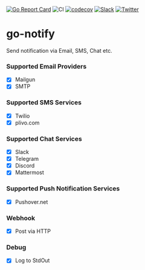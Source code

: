 [![Go Report Card](https://goreportcard.com/badge/gomodules.xyz/notify)](https://goreportcard.com/report/gomodules.xyz/notify)
![CI](https://github.com/gomodules/notify/workflows/CI/badge.svg)
[![codecov](https://codecov.io/gh/gomodules/notify/branch/master/graph/badge.svg)](https://codecov.io/gh/gomodules/notify)
[![Slack](https://slack.appscode.com/badge.svg)](https://slack.appscode.com)
[![Twitter](https://img.shields.io/twitter/follow/appscodehq.svg?style=social&logo=twitter&label=Follow)](https://twitter.com/intent/follow?screen_name=AppsCodeHQ)

# go-notify
Send notification via Email, SMS, Chat etc.

### Supported Email Providers
- [x] Mailgun
- [x] SMTP

### Supported SMS Services
- [x] Twilio
- [X] plivo.com

### Supported Chat Services
- [x] Slack
- [x] Telegram
- [x] Discord
- [x] Mattermost

### Supported Push Notification Services
- [x] Pushover.net

### Webhook
- [x] Post via HTTP

### Debug
- [x] Log to StdOut
